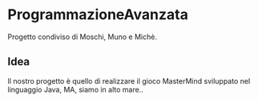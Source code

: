 # ProgrammazioneAvanzata
Progetto condiviso di Moschi, Muno e Michè.
## Idea
Il nostro progetto è quello di realizzare il gioco MasterMind sviluppato nel linguaggio Java,
MA, siamo in alto mare..
